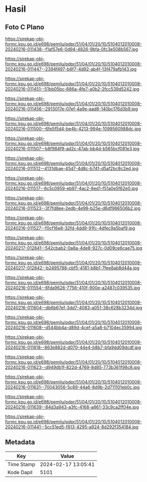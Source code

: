 # Hasil

## Foto C Plano

https://sirekap-obj-formc.kpu.go.id/e698/pemilu/pdpr/51/04/01/20/10/5104012010008-20240216-011438--f1af57e6-0d94-4826-9bfa-0fc3e508b567.jpg

https://sirekap-obj-formc.kpu.go.id/e698/pemilu/pdpr/51/04/01/20/10/5104012010008-20240216-011447--2394f497-b6f7-4d92-ab4f-13f479afb143.jpg

https://sirekap-obj-formc.kpu.go.id/e698/pemilu/pdpr/51/04/01/20/10/5104012010008-20240216-011451--51bb05bc-686a-4fe7-a0b2-2fcc539d5242.jpg

https://sirekap-obj-formc.kpu.go.id/e698/pemilu/pdpr/51/04/01/20/10/5104012010008-20240216-011456--2913017e-07ef-4a9e-aad8-140bc176d3b9.jpg

https://sirekap-obj-formc.kpu.go.id/e698/pemilu/pdpr/51/04/01/20/10/5104012010008-20240216-011500--6fe5f5d4-be4b-4213-994e-1099560988dc.jpg

https://sirekap-obj-formc.kpu.go.id/e698/pemilu/pdpr/51/04/01/20/10/5104012010008-20240216-011507--b8f984f9-ad2c-47ab-bb4d-b565bcf081e3.jpg

https://sirekap-obj-formc.kpu.go.id/e698/pemilu/pdpr/51/04/01/20/10/5104012010008-20240216-011512--4131dbae-45d7-4d8c-b741-d5af2bc8c2ed.jpg

https://sirekap-obj-formc.kpu.go.id/e698/pemilu/pdpr/51/04/01/20/10/5104012010008-20240216-011517--6c5c0959-eb97-4ac2-8ed1-f51a0e5f62e0.jpg

https://sirekap-obj-formc.kpu.go.id/e698/pemilu/pdpr/51/04/01/20/10/5104012010008-20240216-011523--3f7fd8ee-2edb-4e99-b25e-d6df966506b2.jpg

https://sirekap-obj-formc.kpu.go.id/e698/pemilu/pdpr/51/04/01/20/10/5104012010008-20240216-011527--f0cf16e8-32fd-4dd9-91fc-4dfec9a5baf9.jpg

https://sirekap-obj-formc.kpu.go.id/e698/pemilu/pdpr/51/04/01/20/10/5104012010008-20240217-012841--542cbab2-0a8a-4de8-927c-0d09ce6cae75.jpg

https://sirekap-obj-formc.kpu.go.id/e698/pemilu/pdpr/51/04/01/20/10/5104012010008-20240217-012842--b2495788-cbf5-4181-b8b1-7fee8ab8d44a.jpg

https://sirekap-obj-formc.kpu.go.id/e698/pemilu/pdpr/51/04/01/20/10/5104012010008-20240216-011554--6fda9626-7756-410f-900e-a2487c039535.jpg

https://sirekap-obj-formc.kpu.go.id/e698/pemilu/pdpr/51/04/01/20/10/5104012010008-20240216-011604--db6b67ef-3dd7-4083-a051-38c628b3234d.jpg

https://sirekap-obj-formc.kpu.go.id/e698/pemilu/pdpr/51/04/01/20/10/5104012010008-20240216-011608--d544bb4a-d89d-4cef-a5a8-b7104ec35994.jpg

https://sirekap-obj-formc.kpu.go.id/e698/pemilu/pdpr/51/04/01/20/10/5104012010008-20240216-011618--863e882d-d070-44e4-b8b7-bfa9dd09dcdf.jpg

https://sirekap-obj-formc.kpu.go.id/e698/pemilu/pdpr/51/04/01/20/10/5104012010008-20240216-011623--d949db1f-822d-4769-8d85-773b361f98c8.jpg

https://sirekap-obj-formc.kpu.go.id/e698/pemilu/pdpr/51/04/01/20/10/5104012010008-20240216-011631--70043056-5c89-44a6-8d9b-2d711101eb0c.jpg

https://sirekap-obj-formc.kpu.go.id/e698/pemilu/pdpr/51/04/01/20/10/5104012010008-20240216-011639--84d3a943-a3fc-4168-a861-33c9ca2ff04e.jpg

https://sirekap-obj-formc.kpu.go.id/e698/pemilu/pdpr/51/04/01/20/10/5104012010008-20240216-011441--5cc51ed5-f813-4295-a924-8d292f354184.jpg


## Metadata

| Key        | Value               |
| ---------- | ------------------- |
| Time Stamp | 2024-02-17 13:05:41 |
| Kode Dapil | 5101                |



